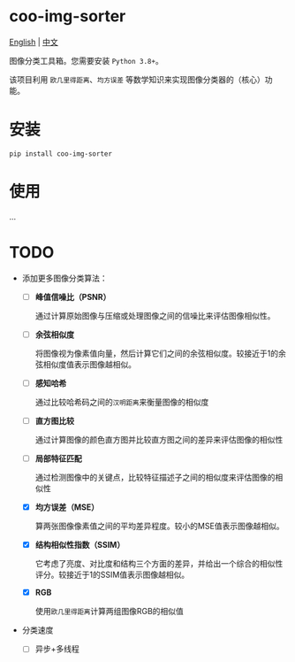# coo-img-sorter

[English](./README.md) | [<u>中文</u>](./README_zh.md)

图像分类工具箱。您需要安装 `Python 3.8+`。

该项目利用 `欧几里得距离`、`均方误差` 等数学知识来实现图像分类器的（核心）功能。

# 安装

```shell
pip install coo-img-sorter
```

# 使用

...

# TODO

- 添加更多图像分类算法：

  - [ ] **峰值信噪比（PSNR）**
    
    通过计算原始图像与压缩或处理图像之间的信噪比来评估图像相似性。

  - [ ] **余弦相似度**
    
    将图像视为像素值向量，然后计算它们之间的余弦相似度。较接近于1的余弦相似度值表示图像越相似。

  - [ ] **感知哈希**
    
    通过比较哈希码之间的`汉明距离`来衡量图像的相似度

  - [ ] **直方图比较**
    
    通过计算图像的颜色直方图并比较直方图之间的差异来评估图像的相似性

  - [ ] **局部特征匹配**
    
    通过检测图像中的关键点，比较特征描述子之间的相似度来评估图像的相似性

  - [x] **均方误差（MSE）**

    算两张图像像素值之间的平均差异程度。较小的MSE值表示图像越相似。

  - [x] **结构相似性指数（SSIM）**

    它考虑了亮度、对比度和结构三个方面的差异，并给出一个综合的相似性评分。较接近于1的SSIM值表示图像越相似。

  - [x] **RGB**

    使用`欧几里得距离`计算两组图像RGB的相似值

- 分类速度
  - [ ] 异步+多线程